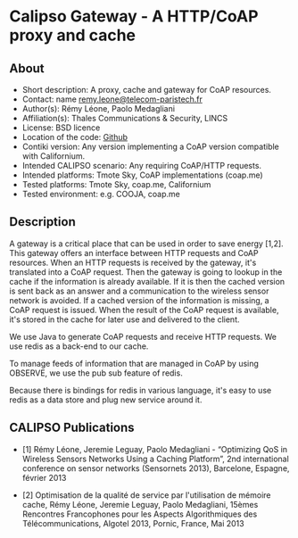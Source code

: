 # Calipso Gateway - A HTTP/CoAP proxy and cache
 
## About

* Short description: A proxy, cache and gateway for CoAP resources.
* Contact: name <remy.leone@telecom-paristech.fr>
* Author(s): Rémy Léone, Paolo Medagliani 
* Affiliation(s): Thales Communications & Security, LINCS
* License: BSD licence
* Location of the code: [Github](//github.com/sieben/calipso-gateway) 
* Contiki version: Any version implementing a CoAP version compatible
  with Californium. 
* Intended CALIPSO scenario: Any requiring CoAP/HTTP requests.
* Intended platforms: Tmote Sky, CoAP implementations (coap.me)
* Tested platforms: Tmote Sky, coap.me, Californium
* Tested environment: e.g. COOJA, coap.me

## Description

A gateway is a critical place that can be used in order to save energy
[1,2]. This gateway offers an interface between HTTP requests and CoAP
resources.  When an HTTP requests is received by the gateway, it's
translated into a CoAP request. Then the gateway is going to lookup in
the cache if the information is already available. If it is then the
cached version is sent back as an answer and a communication to the
wireless sensor network is avoided. If a cached version of the
information is missing, a CoAP request is issued.  When the result of
the CoAP request is available, it's stored in the cache for later use
and delivered to the client.

We use Java to generate CoAP requests and receive HTTP requests. We use
redis as a back-end to our cache.

To manage feeds of information that are managed in CoAP by using
OBSERVE, we use the pub sub feature of redis.

Because there is bindings for redis in various language, it's easy to
use redis as a data store and plug new service around it. 

## CALIPSO Publications

* [1]  Rémy Léone, Jeremie Leguay, Paolo Medagliani  - “Optimizing QoS
  in Wireless Sensors Networks Using a Caching Platform”, 2nd
international conference on sensor networks (Sensornets 2013),
Barcelone, Espagne, février 2013 

* [2] Optimisation de la qualité de service par l'utilisation de mémoire
  cache, Rémy Léone, Jeremie Leguay, Paolo Medagliani, 15èmes Rencontres
Francophones pour les Aspects Algorithmiques des Télécommunications,
Algotel 2013, Pornic, France, Mai 2013
